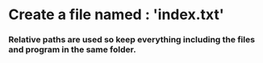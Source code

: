 # Create a file named : 'index.txt'

### Relative paths are used so keep everything including the files and program in the same folder.
